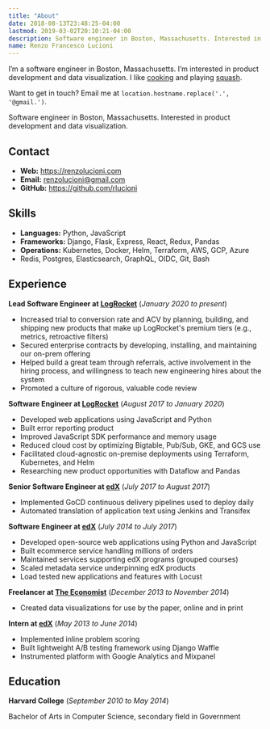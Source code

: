```yaml
---
title: "About"
date: 2018-08-13T23:48:25-04:00
lastmod: 2019-03-02T20:10:21-04:00
description: Software engineer in Boston, Massachusetts. Interested in product development and data visualization.
name: Renzo Francesco Lucioni
---
```


<p class="noprint">
  I’m a software engineer in Boston, Massachusetts. I’m interested in product development and data visualization. I like <a href="https://github.com/rlucioni/recipes">cooking</a> and playing <a href="https://github.com/rlucioni/courtbot">squash</a>.
</p>

<p class="noprint">
  Want to get in touch? Email me at <code>location.hostname.replace('.', '@gmail.')</code>.
</p>

<p class="print">
  Software engineer in Boston, Massachusetts. Interested in product development and data visualization.
</p>

## Contact

- **Web:** https://renzolucioni.com
- **Email:** renzolucioni@gmail.com
- **GitHub:** https://github.com/rlucioni

## Skills

- **Languages:** Python, JavaScript
- **Frameworks:** Django, Flask, Express, React, Redux, Pandas
- **Operations:** Kubernetes, Docker, Helm, Terraform, AWS, GCP, Azure
- Redis, Postgres, Elasticsearch, GraphQL, OIDC, Git, Bash

## Experience

**Lead Software Engineer at [LogRocket](https://logrocket.com/)** (_January 2020 to present_)

- Increased trial to conversion rate and ACV by planning, building, and shipping new products that make up LogRocket's premium tiers (e.g., metrics, retroactive filters)
- Secured enterprise contracts by developing, installing, and maintaining our on-prem offering
- Helped build a great team through referrals, active involvement in the hiring process, and willingness to teach new engineering hires about the system
- Promoted a culture of rigorous, valuable code review

**Software Engineer at [LogRocket](https://logrocket.com/)** (_August 2017 to January 2020_)

- Developed web applications using JavaScript and Python
- Built error reporting product
- Improved JavaScript SDK performance and memory usage
- Reduced cloud cost by optimizing Bigtable, Pub/Sub, GKE, and GCS use
- Facilitated cloud-agnostic on-premise deployments using Terraform, Kubernetes, and Helm
- Researching new product opportunities with Dataflow and Pandas

**Senior Software Engineer at [edX](https://www.edx.org/)** (_July 2017 to August 2017_)

- Implemented GoCD continuous delivery pipelines used to deploy daily
- Automated translation of application text using Jenkins and Transifex

**Software Engineer at [edX](https://www.edx.org/)** (_July 2014 to July 2017_)

- Developed open-source web applications using Python and JavaScript
- Built ecommerce service handling millions of orders
- Maintained services supporting edX programs (grouped courses)
- Scaled metadata service underpinning edX products
- Load tested new applications and features with Locust

**Freelancer at [The Economist](https://www.economist.com/)** (_December 2013 to November 2014_)

- Created data visualizations for use by the paper, online and in print

**Intern at [edX](https://www.edx.org/)** (_May 2013 to June 2014_)

- Implemented inline problem scoring
- Built lightweight A/B testing framework using Django Waffle
- Instrumented platform with Google Analytics and Mixpanel

## Education

**Harvard College** (_September 2010 to May 2014_)

Bachelor of Arts in Computer Science, secondary field in Government
